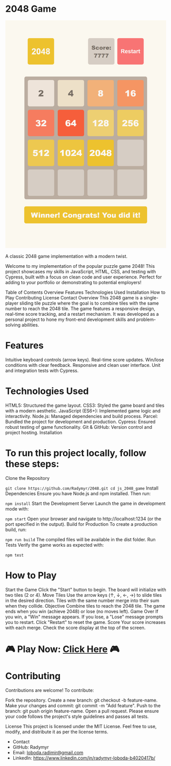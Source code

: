 # 2048 Game

![Screenshot](src/images/preview/reference.png)

A classic 2048 game implementation with a modern twist.

Welcome to my implementation of the popular puzzle game 2048! This project showcases my skills in JavaScript, HTML, CSS, and testing with Cypress, built with a focus on clean code and user experience. Perfect for adding to your portfolio or demonstrating to potential employers!

Table of Contents
Overview
Features
Technologies Used
Installation
How to Play
Contributing
License
Contact
Overview
This 2048 game is a single-player sliding tile puzzle where the goal is to combine tiles with the same number to reach the 2048 tile. The game features a responsive design, real-time score tracking, and a restart mechanism. It was developed as a personal project to hone my front-end development skills and problem-solving abilities.

# Features
Intuitive keyboard controls (arrow keys).
Real-time score updates.
Win/lose conditions with clear feedback.
Responsive and clean user interface.
Unit and integration tests with Cypress.

# Technologies Used
HTML5: Structured the game layout.
CSS3: Styled the game board and tiles with a modern aesthetic.
JavaScript (ES6+): Implemented game logic and interactivity.
Node.js: Managed dependencies and build process.
Parcel: Bundled the project for development and production.
Cypress: Ensured robust testing of game functionality.
Git & GitHub: Version control and project hosting.
Installation

# To run this project locally, follow these steps:

Clone the Repository

`git clone https://github.com/Radymyr/2048.git
cd js_2048_game`
Install Dependencies Ensure you have Node.js and npm installed. Then run:

`npm install`
Start the Development Server Launch the game in development mode with:

`npm start`
Open your browser and navigate to http://localhost:1234 (or the port specified in the output).
Build for Production To create a production build, run:

`npm run build`
The compiled files will be available in the dist folder.
Run Tests Verify the game works as expected with:

`npm test`

# How to Play
Start the Game
Click the "Start" button to begin. The board will initialize with two tiles (2 or 4).
Move Tiles
Use the arrow keys (↑, ↓, ←, →) to slide tiles in the desired direction.
Tiles with the same number merge into their sum when they collide.
Objective
Combine tiles to reach the 2048 tile. The game ends when you win (achieve 2048) or lose (no moves left).
Game Over
If you win, a "Win" message appears.
If you lose, a "Lose" message prompts you to restart.
Click "Restart" to reset the game.
Score
Your score increases with each merge. Check the score display at the top of the screen.
# 🎮 **Play Now**: [Click Here](https://radymyr.github.io/2048/) 🎮

# Contributing
Contributions are welcome! To contribute:

Fork the repository.
Create a new branch: git checkout -b feature-name.
Make your changes and commit: git commit -m "Add feature".
Push to the branch: git push origin feature-name.
Open a pull request.
Please ensure your code follows the project's style guidelines and passes all tests.

License
This project is licensed under the MIT License. Feel free to use, modify, and distribute it as per the license terms.

* Contact
* GitHub: Radymyr
* Email: loboda.radimir@gmail.com
* LinkedIn: https://www.linkedin.com/in/radymyr-loboda-b4020417b/

